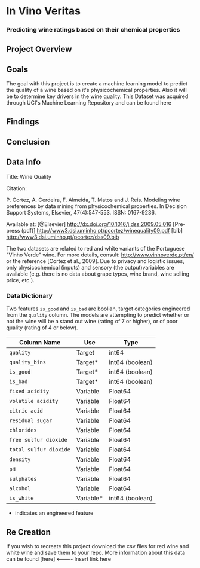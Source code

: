 # In Vino Veritas
### Predicting wine ratings based on their chemical properties

## Project Overview

## Goals
The goal with this project is to create a machine learning model to predict the quality of a wine based on it's physicochemical properties. Also it will be to determine key drivers in the wine quality. This Dataset was acquired through UCI's Machine Learning Repository and can be found here

## Findings

## Conclusion

## Data Info
Title: Wine Quality

Citation: 

P. Cortez, A. Cerdeira, F. Almeida, T. Matos and J. Reis. 
Modeling wine preferences by data mining from physicochemical properties.
In Decision Support Systems, Elsevier, 47(4):547-553. ISSN: 0167-9236.

  Available at: [@Elsevier] http://dx.doi.org/10.1016/j.dss.2009.05.016
                [Pre-press (pdf)] http://www3.dsi.uminho.pt/pcortez/winequality09.pdf
                [bib] http://www3.dsi.uminho.pt/pcortez/dss09.bib

The two datasets are related to red and white variants of the Portuguese "Vinho Verde" wine.
For more details, consult: http://www.vinhoverde.pt/en/ or the reference [Cortez et al., 2009].
Due to privacy and logistic issues, only physicochemical (inputs) and sensory (the output)variables 
are available (e.g. there is no data about grape types, wine brand, wine selling price, etc.).


### Data Dictionary

Two features `is_good` and `is_bad` are boolian, target categories engineered from the `quality` 
column. The models are attempting to predict whether or not the wine will be a stand out wine
(rating of 7 or higher), or of poor quality (rating of 4 or below).

| Column Name                | Use       | Type            |
|----------------------------|-----------|-----------------|
| `quality`                  | Target    | int64           |
| `quality_bins`             | Target*   | int64 (boolean) |
| `is_good`                  | Target*   | int64 (boolean) |
| `is_bad`                   | Target*   | int64 (boolean) |
| `fixed acidity`            | Variable  | Float64         |
| `volatile acidity`         | Variable  | Float64         |
| `citric acid`              | Variable  | Float64         |
| `residual sugar`           | Variable  | Float64         |
| `chlorides`                | Variable  | Float64         |
| `free sulfur dioxide`      | Variable  | Float64         |
| `total sulfur dioxide`     | Variable  | Float64         |
| `density`                  | Variable  | Float64         |
| `pH`                       | Variable  | Float64         |
| `sulphates`                | Variable  | Float64         |
|  `alcohol`                 | Variable  | Float64         |
| `is_white`                 | Variable* | int64 (boolean) |


* indicates an engineered feature



## Re Creation
If you wish to recreate this project download the csv files for red wine and white wine and save them to your repo. More information about this data can be found [here] <---- Insert link here

